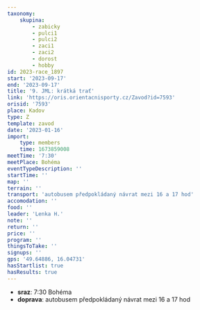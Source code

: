 ```yaml
---
taxonomy:
    skupina:
        - zabicky
        - pulci1
        - pulci2
        - zaci1
        - zaci2
        - dorost
        - hobby
id: 2023-race_1897
start: '2023-09-17'
end: '2023-09-17'
title: '9. JML: krátká trať'
link: 'https://oris.orientacnisporty.cz/Zavod?id=7593'
orisid: '7593'
place: Kadov
type: Z
template: zavod
date: '2023-01-16'
import:
    type: members
    time: 1673859008
meetTime: '7:30'
meetPlace: Bohéma
eventTypeDescription: ''
startTime: ''
map: ''
terrain: ''
transport: 'autobusem předpokládaný návrat mezi 16 a 17 hod'
accomodation: ''
food: ''
leader: 'Lenka H.'
note: ''
return: ''
price: ''
program: ''
thingsToTake: ''
signups: ''
gps: '49.64886, 16.04731'
hasStartlist: true
hasResults: true
---
```


* **sraz**: 7:30 Bohéma
* **doprava**: autobusem předpokládaný návrat mezi 16 a 17 hod
